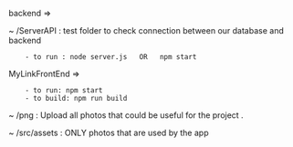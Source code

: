 backend =>

~ /ServerAPI : test folder to check connection between our database and backend
       
        - to run : node server.js   OR   npm start


MyLinkFrontEnd =>

        - to run: npm start
        - to build: npm run build   

~ /png : Upload all photos that could be useful for the project .

~ /src/assets : ONLY photos that are used by the app
